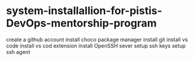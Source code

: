 # system-installallion-for-pistis-DevOps-mentorship-program
 create a github account
 install choco package manager
 install git
 install vs code
 install vs cod extension
 install OpenSSH sever
 setup ssh keys
 setup ssh agent
